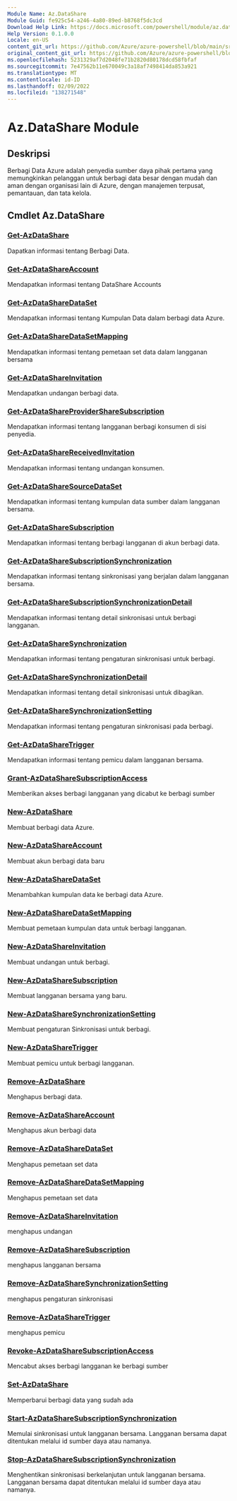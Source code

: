 ```yaml
---
Module Name: Az.DataShare
Module Guid: fe925c54-a246-4a80-89ed-b8768f5dc3cd
Download Help Link: https://docs.microsoft.com/powershell/module/az.datashare
Help Version: 0.1.0.0
Locale: en-US
content_git_url: https://github.com/Azure/azure-powershell/blob/main/src/DataShare/DataShare/help/Az.DataShare.md
original_content_git_url: https://github.com/Azure/azure-powershell/blob/main/src/DataShare/DataShare/help/Az.DataShare.md
ms.openlocfilehash: 5231329af7d2048fe71b2820d80178dcd58fbfaf
ms.sourcegitcommit: 7e47562b11e670049c3a18af7498414da853a921
ms.translationtype: MT
ms.contentlocale: id-ID
ms.lasthandoff: 02/09/2022
ms.locfileid: "138271548"
---
```

# Az.DataShare Module
## Deskripsi
Berbagi Data Azure adalah penyedia sumber daya pihak pertama yang memungkinkan pelanggan untuk berbagi data besar dengan mudah dan aman dengan organisasi lain di Azure, dengan manajemen terpusat, pemantauan, dan tata kelola.

## Cmdlet Az.DataShare
### [Get-AzDataShare](Get-AzDataShare.md)
Dapatkan informasi tentang Berbagi Data.

### [Get-AzDataShareAccount](Get-AzDataShareAccount.md)
Mendapatkan informasi tentang DataShare Accounts

### [Get-AzDataShareDataSet](Get-AzDataShareDataSet.md)
Mendapatkan informasi tentang Kumpulan Data dalam berbagi data Azure.

### [Get-AzDataShareDataSetMapping](Get-AzDataShareDataSetMapping.md)
Mendapatkan informasi tentang pemetaan set data dalam langganan bersama

### [Get-AzDataShareInvitation](Get-AzDataShareInvitation.md)
Mendapatkan undangan berbagi data.

### [Get-AzDataShareProviderShareSubscription](Get-AzDataShareProviderShareSubscription.md)
Mendapatkan informasi tentang langganan berbagi konsumen di sisi penyedia.

### [Get-AzDataShareReceivedInvitation](Get-AzDataShareReceivedInvitation.md)
Mendapatkan informasi tentang undangan konsumen.

### [Get-AzDataShareSourceDataSet](Get-AzDataShareSourceDataSet.md)
Mendapatkan informasi tentang kumpulan data sumber dalam langganan bersama.

### [Get-AzDataShareSubscription](Get-AzDataShareSubscription.md)
Mendapatkan informasi tentang berbagi langganan di akun berbagi data.

### [Get-AzDataShareSubscriptionSynchronization](Get-AzDataShareSubscriptionSynchronization.md)
Mendapatkan informasi tentang sinkronisasi yang berjalan dalam langganan bersama.

### [Get-AzDataShareSubscriptionSynchronizationDetail](Get-AzDataShareSubscriptionSynchronizationDetail.md)
Mendapatkan informasi tentang detail sinkronisasi untuk berbagi langganan.

### [Get-AzDataShareSynchronization](Get-AzDataShareSynchronization.md)
Mendapatkan informasi tentang pengaturan sinkronisasi untuk berbagi.

### [Get-AzDataShareSynchronizationDetail](Get-AzDataShareSynchronizationDetail.md)
Mendapatkan informasi tentang detail sinkronisasi untuk dibagikan.

### [Get-AzDataShareSynchronizationSetting](Get-AzDataShareSynchronizationSetting.md)
Mendapatkan informasi tentang pengaturan sinkronisasi pada berbagi.

### [Get-AzDataShareTrigger](Get-AzDataShareTrigger.md)
Mendapatkan informasi tentang pemicu dalam langganan bersama.

### [Grant-AzDataShareSubscriptionAccess](Grant-AzDataShareSubscriptionAccess.md)
Memberikan akses berbagi langganan yang dicabut ke berbagi sumber

### [New-AzDataShare](New-AzDataShare.md)
Membuat berbagi data Azure.

### [New-AzDataShareAccount](New-AzDataShareAccount.md)
Membuat akun berbagi data baru

### [New-AzDataShareDataSet](New-AzDataShareDataSet.md)
Menambahkan kumpulan data ke berbagi data Azure.

### [New-AzDataShareDataSetMapping](New-AzDataShareDataSetMapping.md)
Membuat pemetaan kumpulan data untuk berbagi langganan.

### [New-AzDataShareInvitation](New-AzDataShareInvitation.md)
Membuat undangan untuk berbagi.

### [New-AzDataShareSubscription](New-AzDataShareSubscription.md)
Membuat langganan bersama yang baru.

### [New-AzDataShareSynchronizationSetting](New-AzDataShareSynchronizationSetting.md)
Membuat pengaturan Sinkronisasi untuk berbagi.

### [New-AzDataShareTrigger](New-AzDataShareTrigger.md)
Membuat pemicu untuk berbagi langganan.

### [Remove-AzDataShare](Remove-AzDataShare.md)
Menghapus berbagi data.

### [Remove-AzDataShareAccount](Remove-AzDataShareAccount.md)
Menghapus akun berbagi data

### [Remove-AzDataShareDataSet](Remove-AzDataShareDataSet.md)
Menghapus pemetaan set data

### [Remove-AzDataShareDataSetMapping](Remove-AzDataShareDataSetMapping.md)
Menghapus pemetaan set data

### [Remove-AzDataShareInvitation](Remove-AzDataShareInvitation.md)
menghapus undangan

### [Remove-AzDataShareSubscription](Remove-AzDataShareSubscription.md)
menghapus langganan bersama

### [Remove-AzDataShareSynchronizationSetting](Remove-AzDataShareSynchronizationSetting.md)
menghapus pengaturan sinkronisasi

### [Remove-AzDataShareTrigger](Remove-AzDataShareTrigger.md)
menghapus pemicu

### [Revoke-AzDataShareSubscriptionAccess](Revoke-AzDataShareSubscriptionAccess.md)
Mencabut akses berbagi langganan ke berbagi sumber

### [Set-AzDataShare](Set-AzDataShare.md)
Memperbarui berbagi data yang sudah ada

### [Start-AzDataShareSubscriptionSynchronization](Start-AzDataShareSubscriptionSynchronization.md)
Memulai sinkronisasi untuk langganan bersama. Langganan bersama dapat ditentukan melalui id sumber daya atau namanya.

### [Stop-AzDataShareSubscriptionSynchronization](Stop-AzDataShareSubscriptionSynchronization.md)
Menghentikan sinkronisasi berkelanjutan untuk langganan bersama. Langganan bersama dapat ditentukan melalui id sumber daya atau namanya.

